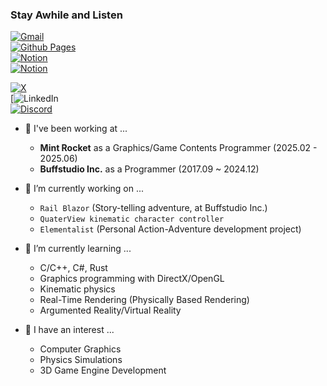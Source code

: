 ### Stay Awhile and Listen

[![Gmail](https://img.shields.io/badge/Gmail-altair3873.luna@gmail.com-D14836?style=for-the-badge&logo=gmail&logoColor=white)](mailto:altair3873.luna@gmail.com)  
[![Github Pages](https://img.shields.io/badge/github%20pages-kyeonw00-121013?style=for-the-badge&logo=github&logoColor=white)](https://github.com/kyeonw00)  
[![Notion](https://img.shields.io/badge/Notion-Blog-%23000000.svg?style=for-the-badge&logo=notion&logoColor=white)](https://kyeonw00.notion.site/Altair-s-Devlog-23313085b72d43ff82674bf79484eab2?pvs=4)  
[![Notion](https://img.shields.io/badge/Notion-Profiles-%23000000.svg?style=for-the-badge&logo=notion&logoColor=white)](https://kyeonw00.notion.site/61de8caa2c8f41f5b008d1008bde7edd?pvs=4)  

[![X](https://img.shields.io/badge/X-@altairkkw-%23000000.svg?style=for-the-badge&logo=X&logoColor=white)](https://twitter.com/altairkkw/)  
[![LinkedIn](www.linkedin.com/in/병준-강-6a842aa9)  
[![Discord](https://img.shields.io/badge/Discord-Direct_Message-%235865F2.svg?style=for-the-badge&logo=discord&logoColor=white)](https://discordapp.com/channels/@me/269508962225881091/)  

- :briefcase: I've been working at ...
    - **Mint Rocket** as a Graphics/Game Contents Programmer (2025.02 - 2025.06)
    - **Buffstudio Inc.** as a Programmer (2017.09 ~ 2024.12)

- 🔭 I’m currently working on ...
    - ```Rail Blazor``` (Story-telling adventure, at Buffstudio Inc.)  
    - ```QuaterView kinematic character controller```  
    - ```Elementalist``` (Personal Action-Adventure development project)  
    
- 🌱 I’m currently learning ...  
    - C/C++, C#, Rust  
    - Graphics programming with DirectX/OpenGL  
    - Kinematic physics  
    - Real-Time Rendering (Physically Based Rendering)  
    - Argumented Reality/Virtual Reality  
    
- :dart: I have an interest ...
    - Computer Graphics
    - Physics Simulations
    - 3D Game Engine Development

